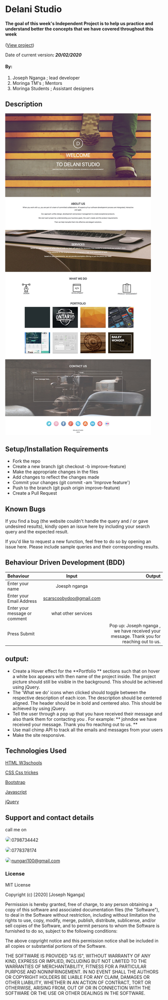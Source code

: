 # Delani Studio


#### The goal of this week's Independent Project is to help us practice and understand better the concepts that we have covered throughout this week  
(<a href="">View project</a>)

 Date of current version<strong>*: 20/02/2020*</strong>
#### By:
1. Joseph Nganga ; lead developer
1. Moringa TM's ; Mentors
1. Moringa Students ; Assistant designers
## Description

<img src="./img/st.jpg" width="" >

## Setup/Installation Requirements
* Fork the repo
* Create a new branch (git checkout -b improve-feature)
* Make the appropriate changes in the files
* Add changes to reflect the changes made
* Commit your changes (git commit -am 'Improve feature')
* Push to the branch (git push origin improve-feature)
* Create a Pull Request

## Known Bugs
If you find a bug (the website couldn't handle the query and / or gave undesired results), kindly open an issue here by including your search query and the expected result.

If you'd like to request a new function, feel free to do so by opening an issue here. Please include sample queries and their corresponding results.
## Behaviour Driven Development (BDD)

| Behaviour      | Input        | Output       |
| :------------- | :----------: | -----------: |
|  Enter your name  |   Joesph nganga |     |
| Enter your Email Address  | scarscoobydoo@gmail.com |   |
| Enter your message or comment   | what other services    |     |
| Press Submit|     |Pop up: Joseph nganga , we have received your message. Thank you for reaching out to us.|
## output:
* Create a Hover effect for the **Portfolio ** sections such that on hover a white box appears with then name of the project inside. The project picture should still be visible in the background. This should be achieved using jQuery.
* The 'What we do'  icons when clicked should toggle between the respective description of each icon. The description should be centered aligned. The header should be in bold and centered also. This should be achieved by using jQuery.
* Tell the user through a pop up that you have received their message and also thank them for contacting you . For example: ** johndoe we have received your message. Thank you fro reaching out to us. **
* Use mail chimp API to track all the emails and messages from your users
* Make the site responsive. 

## Technologies Used
<a href="https://www.w3schools.com/">HTML W3schools</a> 

<a href="https://css-tricks.com/">CSS Css trickes</a> 

<a href="https://getbootstrap.com/">Bootstrap</a>

<a href="https://www.w3schools.com/">Javascript</a>

<a href="https://www.w3schools.com/">jQuery</a>
## Support and contact details
call me on

<img src="https://bit.ly/2H4L6UZ" width="109" style="border-radius:50%;">:0798734442

<img src="https://bit.ly/383xk0Z" width="109" style="border-radius:50%;">:0778378174
 
 <img src="https://bit.ly/2Smueyp" width="109" style="border-radius:50%;">:nungari100@gmail.com
### License
MIT License

Copyright (c) [2020] [Joseph Nganga]

Permission is hereby granted, free of charge, to any person obtaining a copy
of this software and associated documentation files (the "Software"), to deal
in the Software without restriction, including without limitation the rights
to use, copy, modify, merge, publish, distribute, sublicense, and/or sell
copies of the Software, and to permit persons to whom the Software is
furnished to do so, subject to the following conditions:

The above copyright notice and this permission notice shall be included in all
copies or substantial portions of the Software.

THE SOFTWARE IS PROVIDED "AS IS", WITHOUT WARRANTY OF ANY KIND, EXPRESS OR
IMPLIED, INCLUDING BUT NOT LIMITED TO THE WARRANTIES OF MERCHANTABILITY,
FITNESS FOR A PARTICULAR PURPOSE AND NONINFRINGEMENT. IN NO EVENT SHALL THE
AUTHORS OR COPYRIGHT HOLDERS BE LIABLE FOR ANY CLAIM, DAMAGES OR OTHER
LIABILITY, WHETHER IN AN ACTION OF CONTRACT, TORT OR OTHERWISE, ARISING FROM,
OUT OF OR IN CONNECTION WITH THE SOFTWARE OR THE USE OR OTHER DEALINGS IN THE
SOFTWARE.
